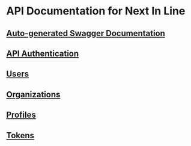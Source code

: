# API Documentation for Next In Line
## [Auto-generated Swagger Documentation](http://api.nextinline.io/docs)
## [API Authentication](documentation/authentication.md)
## [Users](documentation/users.md)
## [Organizations](documentation/organizations.md)
## [Profiles](documentation/profiles.md)
## [Tokens](documentation/tokens.md)
